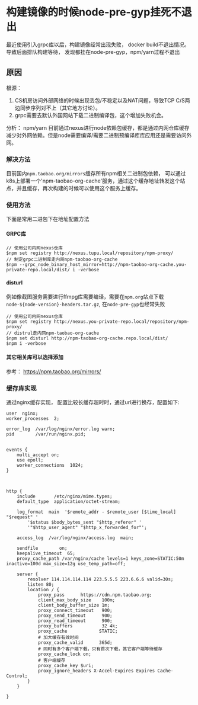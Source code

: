 构建镜像的时候node-pre-gyp挂死不退出
============

最近使用引入grpc库以后，构建镜像经常出现失败， docker build不退出情况。导致后面排队构建等待， 发现都挂在node-pre-gyp，npm/yarn过程不退出

## 原因

根源：
1. CS机房访问外部网络的时候出现丢包/不稳定以及NAT问题，导致TCP C/S两边同步序列对不上（其它地方讨论）。
2. grpc需要去默认外国网站下载二进制编译包，这个增加失败机会。

分析：
npm/yarn 目前通过nexus进行node依赖包缓存，都是通过内网仓库缓存减少对外网依赖。但是node需要编译/需要二进制预编译库库应用还是需要访问外网。

### 解决方法

目前国内`npm.taobao.org/mirrors`缓存所有npm相关二进制包依赖， 可以通过k8s上部署一个'npm-taobao-org-cache'服务，通过这个缓存地址转发这个站点，并且缓存，再次构建的时候可以使用这个服务上缓存。


### 使用方法

下面是常用二进包下在地址配置方法

#### GRPC库

```
// 使用公司内网nexus仓库
$npm set registry http://nexus.tupu.local/repository/npm-proxy/
// 制定grpc二进制库走内网npm-taobao-org-cache
$npm --grpc_node_binary_host_mirror=http://npm-taobao-org-cache.you-private-repo.local/dist/ i -verbose
```

#### disturl

例如像截图服务需要进行ffmpg库需要编译，需要在`npm.org`站点下载`node-${node-version}-headers.tar.gz`, 在`node-pre-gyp`也经常失败

```
// 使用公司内网nexus仓库
$npm set registry http://nexus.you-private-repo.local/repository/npm-proxy/ 
// distrul走内网npm-taobao-org-cache
$npm set disturl http://npm-taobao-org-cache.repo.local/dist/
$npm i -verbose
```

#### 其它相关库可以选择添加

参考： https://npm.taobao.org/mirrors/


### 缓存库实现

通过nginx缓存实现， 配置比较长缓存超时时，通过url进行换存，配置如下:
```
user  nginx;
worker_processes  2;

error_log  /var/log/nginx/error.log warn;
pid        /var/run/nginx.pid;


events {
	multi_accept on;
	use epoll;
	worker_connections  1024;
}



http {
	include       /etc/nginx/mime.types;
	default_type  application/octet-stream;

	log_format  main  '$remote_addr - $remote_user [$time_local] "$request" '
		'$status $body_bytes_sent "$http_referer" '
		'"$http_user_agent" "$http_x_forwarded_for"';

	access_log  /var/log/nginx/access.log  main;

	sendfile        on;
	keepalive_timeout  65;
	proxy_cache_path /var/nginx/cache levels=1 keys_zone=STATIC:50m inactive=100d max_size=12g use_temp_path=off; 

	server {
		resolver 114.114.114.114 223.5.5.5 223.6.6.6 valid=30s;
		listen 80;
		location / {
			proxy_pass      https://cdn.npm.taobao.org;
			client_max_body_size    100m; 
			client_body_buffer_size 1m; 
			proxy_connect_timeout   900; 
			proxy_send_timeout      900; 
			proxy_read_timeout      900; 
			proxy_buffers           32 4k; 
			proxy_cache            STATIC; 
            # 加大缓存有效时间
			proxy_cache_valid      365d;
            # 同时有多个客户端下载，只有首次下载，其它客户端等待缓存
			proxy_cache_lock on;
            # 客户端缓存
			proxy_cache_key $uri; 
			proxy_ignore_headers X-Accel-Expires Expires Cache-Control;
		}
	}

}
```
